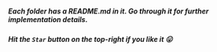 ##### Each folder has a README.md in it. Go through it for further implementation details.

##### Hit the `Star` button on the top-right if you like it :stuck_out_tongue:
